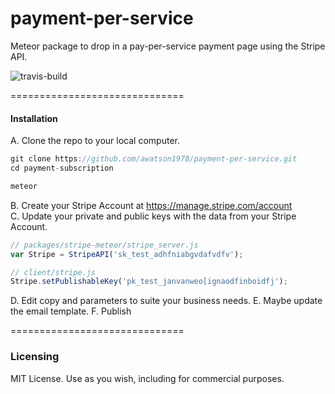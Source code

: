 payment-per-service
==============================

Meteor package to drop in a pay-per-service payment page using the Stripe API.

![travis-build](https://travis-ci.org/awatson1978/payment-per-service.svg?branch=master)

==============================
#### Installation

A.  Clone the repo to your local computer.

````js
git clone https://github.com/awatson1978/payment-per-service.git
cd payment-subscription

meteor
````

B.  Create your Stripe Account at https://manage.stripe.com/account  
C.  Update your private and public keys with the data from your Stripe Account.

````js
// packages/stripe-meteor/stripe_server.js
var Stripe = StripeAPI('sk_test_adhfniabgvdafvdfv');

// client/stripe.js
Stripe.setPublishableKey('pk_test_janvanweo[ignaodfinboidfj');

````

D.  Edit copy and parameters to suite your business needs.
E.  Maybe update the email template.
F.  Publish

==============================
### Licensing

MIT License. Use as you wish, including for commercial purposes.
